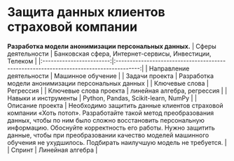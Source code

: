 # Защита данных клиентов страховой компании
**Разработка модели анонимизации персональных данных.**
| Сферы деятельности       |  Банковская сфера, Интернет-сервисы, Инвестиции, Телеком                                |
|:------------------------:|:--------------------------------------------------------------------------------------:|
| Направление деятельности | Машинное обучение                          |
| Задачи проекта           |   Разработка модели анонимизации персональных данных                   |
| Ключевые слова           | Регрессия                                                            |
| Ключевые слова проекта   | линейная алгебра, регрессия                                          |
| Навыки и инструменты     | Python, Pandas, Scikit-learn, NumPy             |
| Описание проекта         | Необходимо защитить данные клиентов страховой компании «Хоть потоп». Разработайте такой метод преобразования данных, чтобы по ним было сложно восстановить персональную информацию. Обоснуйте корректность его работы. Нужно защитить данные, чтобы при преобразовании качество моделей машинного обучения не ухудшилось. Подбирать наилучшую модель не требуется.                               |
| Спринт                    | Линейная алгебра                                                     |
